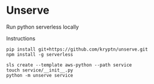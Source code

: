 # Unserve
Run python serverless locally


Instructions

    pip install git+https://github.com/kryptn/unserve.git 
    npm install -g serverless
    
    sls create --template aws-python --path service
    touch service/__init__.py
    python -m unserve service


